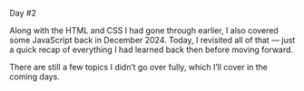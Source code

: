 Day #2<br>

Along with the HTML and CSS I had gone through earlier, I also covered some JavaScript back in December 2024.
Today, I revisited all of that — just a quick recap of everything I had learned back then before moving forward.<br>

There are still a few topics I didn’t go over fully, which I’ll cover in the coming days.
